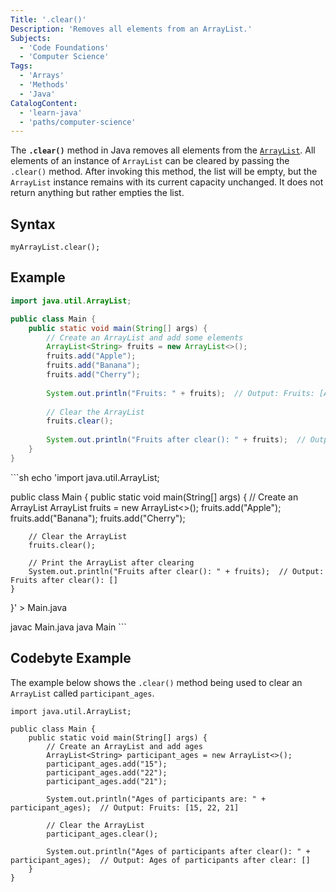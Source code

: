 ```yaml
---
Title: '.clear()'
Description: 'Removes all elements from an ArrayList.' 
Subjects:
  - 'Code Foundations'
  - 'Computer Science'
Tags:
  - 'Arrays'
  - 'Methods'
  - 'Java'
CatalogContent:
  - 'learn-java'
  - 'paths/computer-science'
---
```


The **`.clear()`** method in Java removes all elements from the [`ArrayList`](https://www.codecademy.com/resources/docs/java/array-list). 
All elements of an instance of `ArrayList` can be cleared by passing the `.clear()` method. After invoking this method, the list will be empty, but the `ArrayList` instance remains with its current capacity unchanged. It does not return anything but rather empties the list.

## Syntax

```pseudo
myArrayList.clear();
```

## Example
```java
import java.util.ArrayList;

public class Main {
    public static void main(String[] args) {
        // Create an ArrayList and add some elements
        ArrayList<String> fruits = new ArrayList<>();
        fruits.add("Apple");
        fruits.add("Banana");
        fruits.add("Cherry");
        
        System.out.println("Fruits: " + fruits);  // Output: Fruits: [Apple, Banana, Cherry]
        
        // Clear the ArrayList
        fruits.clear();
        
        System.out.println("Fruits after clear(): " + fruits);  // Output: Fruits after clear(): []
    }
}
```

\```sh
echo 'import java.util.ArrayList;

public class Main {
    public static void main(String[] args) {
        // Create an ArrayList
        ArrayList<String> fruits = new ArrayList<>();
        fruits.add("Apple");
        fruits.add("Banana");
        fruits.add("Cherry");

        // Clear the ArrayList
        fruits.clear();

        // Print the ArrayList after clearing
        System.out.println("Fruits after clear(): " + fruits);  // Output: Fruits after clear(): []
    }
}' > Main.java

javac Main.java
java Main
\```


## Codebyte Example

The example below shows the `.clear()` method being used to clear an `ArrayList` called `participant_ages`.

```codebyte/java
import java.util.ArrayList;

public class Main {
    public static void main(String[] args) {
        // Create an ArrayList and add ages
        ArrayList<String> participant_ages = new ArrayList<>();
        participant_ages.add("15");
        participant_ages.add("22");
        participant_ages.add("21");
        
        System.out.println("Ages of participants are: " + participant_ages);  // Output: Fruits: [15, 22, 21]
        
        // Clear the ArrayList
        participant_ages.clear();
        
        System.out.println("Ages of participants after clear(): " + participant_ages);  // Output: Ages of participants after clear: []
    }
}
```

